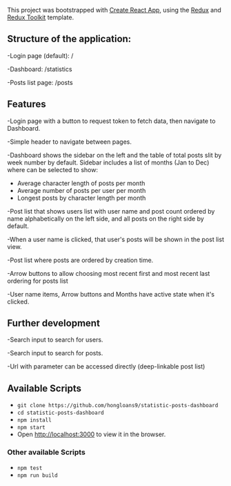 This project was bootstrapped with [Create React App](https://github.com/facebook/create-react-app), using the [Redux](https://redux.js.org/) and [Redux Toolkit](https://redux-toolkit.js.org/) template.

## Structure of the application:

-Login page (default): /

-Dashboard: /statistics

-Posts list page: /posts

## Features

-Login page with a button to request token to fetch data, then navigate to Dashboard.

-Simple header to navigate between pages.

-Dashboard shows the sidebar on the left and the table of total posts slit by week number by default. Sidebar includes a list of months (Jan to Dec) where can be selected to show:
  * Average character length of posts per month
  * Average number of posts per user per month
  * Longest posts by character length per month

-Post list that shows users list with user name and post count ordered by name alphabetically on the left side, and all posts on the right side by default.

-When a user name is clicked, that user's posts will be shown in the post list view.

-Post list where posts are ordered by creation time.

-Arrow buttons to allow choosing most recent first and most recent last ordering for posts list

-User name items, Arrow buttons and Months have active state when it's clicked.

## Further development

-Search input to search for users.

-Search input to search for posts.

-Url with parameter can be accessed directly (deep-linkable post list)

## Available Scripts

- `git clone https://github.com/hongloans9/statistic-posts-dashboard`
- `cd statistic-posts-dashboard`
- `npm install`
- `npm start`
- Open [http://localhost:3000](http://localhost:3000) to view it in the browser.

### Other available Scripts

- `npm test`
- `npm run build`

